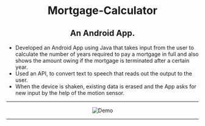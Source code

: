 <div align="center">
  
# Mortgage-Calculator
  
## An Android App.
  
  <ul align="left">
  <li>Developed an Android App using Java that takes input from the user to calculate the number of years required to
pay a mortgage in full and also shows the amount owing if the mortgage is terminated after a certain year.</li>
<li>Used an API, to convert text to speech that reads out the output to the user.</li>
<li>When the device is shaken, existing data is erased and the App asks for new input by the help of the motion sensor.</li>
  </ul>
  
  _______________________
  
  ![Demo](https://user-images.githubusercontent.com/91167955/150883668-44a984c3-4207-4e8b-95f9-01a1ff37a65a.gif)

  __________________
  
  
  
  </div>
